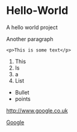 Hello-World
===========

 A hello world project

 
Another paragraph 

```
<p>This is some text</p>
```

1. This 
2. Is
3. a 
4. List

* Bullet
* points

http://www.google.co.uk

[Google](http://www.google.co.uk)